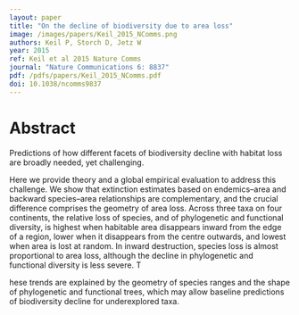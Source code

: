 ```yaml
---
layout: paper
title: "On the decline of biodiversity due to area loss"
image: /images/papers/Keil_2015_NComms.png
authors: Keil P, Storch D, Jetz W
year: 2015
ref: Keil et al 2015 Nature Comms
journal: "Nature Communications 6: 8837"
pdf: /pdfs/papers/Keil_2015_NComms.pdf
doi: 10.1038/ncomms9837
---
```


# Abstract

Predictions of how different facets of biodiversity decline with habitat loss are broadly needed, yet challenging. 

Here we provide theory and a global empirical evaluation to address this challenge. We show that extinction estimates based on endemics–area and backward species–area relationships are complementary, and the crucial difference comprises the geometry of area loss. Across three taxa on four continents, the relative loss of species, and of phylogenetic and functional diversity, is highest when habitable area disappears inward from the edge of a region, lower when it disappears from the centre outwards, and lowest when area is lost at random. In inward destruction, species loss is almost proportional to area loss, although the decline in phylogenetic and functional diversity is less severe. T

hese trends are explained by the geometry of species ranges and the shape of phylogenetic and functional trees, which may allow baseline predictions of biodiversity decline for underexplored taxa.
